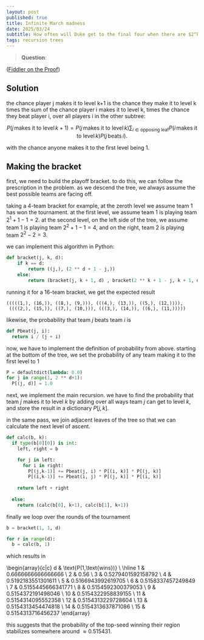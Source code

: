 ```yaml
---
layout: post
published: true
title: Infinite March madness
date: 2025/03/24
subtitle: How often will Duke get to the final four when there are $2^k$ teams?
tags: recursion trees
---
```


>**Question**:

<!--more-->

([Fiddler on the Proof](URL))

## Solution

the chance player j makes it to level k+1 is the chance they make it to level k times the sum of the chance player i makes it to level k, times the chance they beat player i, over all players i in the other subtree:

$$ P(j\,\text{makes it to level}\, k+1) = P(j\,\text{makes it to level}\,k)\sum_{i\in\text{opposing leaf}} P(i\,\text{makes it to level}\, k)P(j\,\text{beats}\, i). $$

with the chance anyone makes it to the first level being $1$.

## Making the bracket

first, we need to build the playoff bracket. to do this, we can follow the prescription in the problem. as we descend the tree, we always assume the best possible teams are facing off. 

taking a $4$-team bracket for example, at the zeroth level we assume team $1$ has won the tournament. at the first level, we assume team $1$ is playing team $2^1 + 1 - 1 = 2.$ at the second level, on the left side of the tree, we assume team $1$ is playing team $2^2+1-1 = 4$, and on the right, team $2$ is playing team $2^2 - 2 = 3.$ 

we can implement this algorithm in Python:

```python
def bracket(j, k, d):
    if k == d:
        return ((j,), (2 ** d + 1 - j,))
    else:
        return (bracket(j, k + 1, d) , bracket(2 ** k + 1 - j, k + 1, d))
```

running it for a $16$-team bracket, we get the expected result

```
(((((1,), (16,)), ((8,), (9,))), (((4,), (13,)), ((5,), (12,)))),
 ((((2,), (15,)), ((7,), (10,))), (((3,), (14,)), ((6,), (11,)))))
```

likewise, the probability that team $j$ beats team $i$ is 

```python
def Pbeat(j, i):
  return i / (j + i)
```

now, we have to implement the definition of probability from above. starting at the bottom of the tree, we set the probability of any team making it to the first level to $1$

```python
P = defaultdict(lambda: 0.0)
for j in range(1, 2 ** d+1):
  P[(j, d)] = 1.0
```

next, we implement the main recursion. we have to find the probability that team $j$ makes it to level $k$ by adding over all ways team $j$ can get to level $k$, and store the result in a dictionary $P\left[j, k\right]$.

in the same pass, we join adjacent leaves of the tree so that we can calculate the next level of ascent. 

```python
def calc(b, k):
  if type(b[0][0]) is int:
    left, right = b

    for j in left:
      for i in right:
        P[(j,k-1)] += Pbeat(j, i) * P[(i, k)] * P[(j, k)]
        P[(i,k-1)] += Pbeat(i, j) * P[(j, k)] * P[(i, k)]
    
    return left + right
  
  else:
    return (calc(b[0], k+1), calc(b[1], k+1))
```

finally we loop over the rounds of the tournament

```python
b = bracket(1, 1, d)

for r in range(d):
  b = calc(b, 1)
```

which results in

\begin{array}{c|c}
d & \text{P(1\,\text{wins})} \\ \hline
1  & 0.6666666666666666  \\
2  & 0.56 \\
3  & 0.5279401592158792 \\
4  & 0.5192183551301611 \\
5  & 0.5166943992619705 \\
6  & 0.5158337457249849 \\
7  & 0.5155445666341771 \\
8  & 0.5154592300379053 \\
9  & 0.5154372191498046 \\
10 & 0.5154322958839155 \\
11 & 0.5154314095552358 \\
12 & 0.5154313229728604 \\
13 & 0.5154313454474818 \\
14 & 0.5154313637871086 \\
15 & 0.5154313716456237
\end{array}

this suggests that the probability of the top-seed winning their region stabilizes somewhere around $\approx 0.515431.$

<br>
